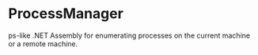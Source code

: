 # ProcessManager
ps-like .NET Assembly for enumerating processes on the current machine or a remote machine.
